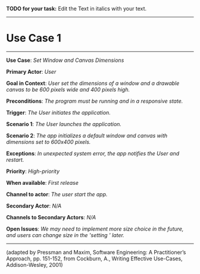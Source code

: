 **TODO for your task:** Edit the Text in italics with your text.

<hr>

# Use Case 1

<hr>

**Use Case**: *Set Window and Canvas Dimensions*

**Primary Actor**: *User*

**Goal in Context**: *User set the dimensions of a window and a drawable canvas to be 600 pixels wide and 400 pixels high.*

**Preconditions**: *The program must be running and in a responsive state.*

**Trigger**: *The User initiates the application.*
  
**Scenario 1**: *The User launches the application.*

**Scenario 2**: *The app initializes a default window and canvas with dimensions set to 600x400 pixels.*
 
**Exceptions**: *In unexpected system error, the app notifies the User and restart.*

**Priority**: *High-priority*

**When available**: *First release*

**Channel to actor**: *The user start the app.*

**Secondary Actor**: *N/A*

**Channels to Secondary Actors**: *N/A*

**Open Issues**: *We may need to implement more size choice in the future, and users can change size in the  'setting ' later.*

<hr>



(adapted by Pressman and Maxim, Software Engineering: A Practitioner’s Approach, pp. 151-152, from Cockburn,
A., Writing Effective Use-Cases, Addison-Wesley, 2001)
